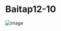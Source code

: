 # Baitap12-10
![image](https://github.com/user-attachments/assets/b1e42c9d-cf36-46c2-b6a6-eeff931c0d5c)

